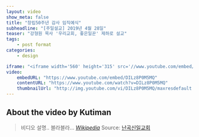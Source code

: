 ```yaml
---
layout: video
show_meta: false
title: "창립50주년 감사 임직예식"
subheadline: "[주일설교] 2019년 4월 28일"
teaser: "강형원 목사 '우리교회, 좋은일꾼' 제하로 설교"
tags:
    - post format
categories:
    - design

iframe: "<iframe width='560' height='315' src='//www.youtube.com/embed/DILz8P0M5MQ' frameborder='0' allowfullscreen></iframe>"
video:
    embedURL: "https://www.youtube.com/embed/DILz8P0M5MQ"
    contentURL: "https://www.youtube.com/watch?v=DILz8P0M5MQ"
    thumbnailUrl: "http://img.youtube.com/vi/DILz8P0M5MQ/maxresdefault.jpg"
---
```


<!--more-->
## About the video by Kutiman
> 비디오 설명.. 블라블라... <cite>[Wikipedia](http://en.wikipedia.org/wiki/Kutiman)</cite>
Source: [난곡신일교회](https://www.youtube.com/watch?v=DILz8P0M5MQ)
